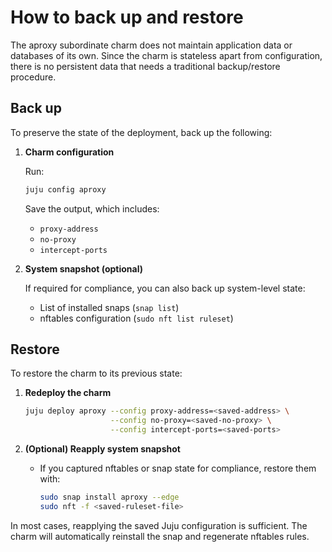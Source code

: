 # How to back up and restore

The aproxy subordinate charm does not maintain application data or databases of its own. Since the charm is stateless apart from configuration, there is no persistent data that needs a traditional backup/restore procedure.

## Back up

To preserve the state of the deployment, back up the following:

1. **Charm configuration**

   Run:

   ```bash
   juju config aproxy
   ```

   Save the output, which includes:

   * `proxy-address`
   * `no-proxy`
   * `intercept-ports`

2. **System snapshot (optional)**

   If required for compliance, you can also back up system-level state:

   * List of installed snaps (`snap list`)
   * nftables configuration (`sudo nft list ruleset`)

## Restore

To restore the charm to its previous state:

1. **Redeploy the charm**

   ```bash
   juju deploy aproxy --config proxy-address=<saved-address> \
                      --config no-proxy=<saved-no-proxy> \
                      --config intercept-ports=<saved-ports>
   ```

2. **(Optional) Reapply system snapshot**

   * If you captured nftables or snap state for compliance, restore them with:

     ```bash
     sudo snap install aproxy --edge
     sudo nft -f <saved-ruleset-file>
     ```

In most cases, reapplying the saved Juju configuration is sufficient. The charm will automatically reinstall the snap and regenerate nftables rules.